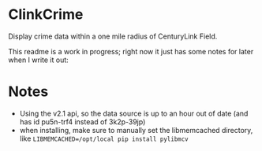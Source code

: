 # ClinkCrime
Display crime data within a one mile radius of CenturyLink Field.

This readme is a work in progress; right now it just has some notes for later when I write it out:

# Notes
- Using the v2.1 api, so the data source is up to an hour out of date (and has id pu5n-trf4 instead of 3k2p-39jp)
- when installing, make sure to manually set the libmemcached directory, like 
    `LIBMEMCACHED=/opt/local pip install pylibmcv`
